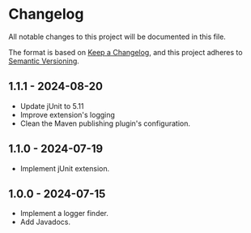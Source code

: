 # Changelog

All notable changes to this project will be documented in this file.

The format is based on [Keep a Changelog](https://keepachangelog.com/en/1.1.0/),
and this project adheres to [Semantic Versioning](https://semver.org/spec/v2.0.0.html).

## 1.1.1 - 2024-08-20

- Update jUnit to 5.11
- Improve extension's logging
- Clean the Maven publishing plugin's configuration.

## 1.1.0 - 2024-07-19

- Implement jUnit extension.

## 1.0.0 - 2024-07-15

- Implement a logger finder.
- Add Javadocs.
